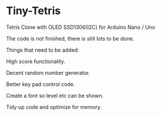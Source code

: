 # Tiny-Tetris
Tetris Clone with OLED SSD1306(I2C) for Arduino Nano / Uno

The code is not finished, there is still lots to be done.

Things that need to be added:

High score functionality.

Decent random number generator.

Better key pad control code.

Create a font so level etc can be shown.

Tidy up code and optimize for memory.




